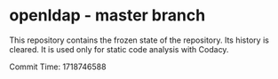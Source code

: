 # openldap - master branch

This repository contains the frozen state of the repository.
Its history is cleared. It is used only for static code
analysis with Codacy.

Commit Time: 1718746588